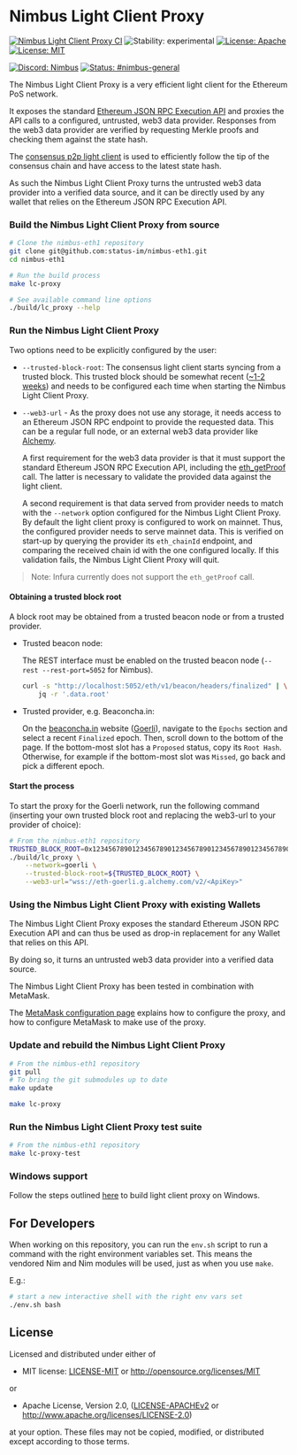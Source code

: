 # Nimbus Light Client Proxy

[![Nimbus Light Client Proxy CI](https://github.com/status-im/nimbus-eth1/actions/workflows/lc_proxy.yml/badge.svg)](https://github.com/status-im/nimbus-eth1/actions/workflows/lc_proxy.yml)
![Stability: experimental](https://img.shields.io/badge/stability-experimental-orange.svg)
[![License: Apache](https://img.shields.io/badge/license-Apache%202.0-blue.svg)](https://opensource.org/licenses/Apache-2.0)
[![License: MIT](https://img.shields.io/badge/license-MIT-blue.svg)](https://opensource.org/licenses/MIT)

[![Discord: Nimbus](https://img.shields.io/badge/Discord-Nimbus-blue.svg)](https://discord.gg/XRxWahP)
[![Status: #nimbus-general](https://img.shields.io/badge/Status-nimbus--general-blue.svg)](https://join.status.im/nimbus-general)

The Nimbus Light Client Proxy is a very efficient light client for the Ethereum
PoS network.

It exposes the standard [Ethereum JSON RPC Execution API](https://github.com/ethereum/execution-apis)
and proxies the API calls to a configured, untrusted, web3 data provider.
Responses from the web3 data provider are verified by requesting Merkle proofs
and checking them against the state hash.

The [consensus p2p light client](https://github.com/ethereum/consensus-specs/tree/dev/specs/altair/light-client)
is used to efficiently follow the tip of the consensus chain and
have access to the latest state hash.

As such the Nimbus Light Client Proxy turns the untrusted web3 data provider
into a verified data source, and it can be directly used by any wallet that
relies on the Ethereum JSON RPC Execution API.


### Build the Nimbus Light Client Proxy from source
```bash
# Clone the nimbus-eth1 repository
git clone git@github.com:status-im/nimbus-eth1.git
cd nimbus-eth1

# Run the build process
make lc-proxy

# See available command line options
./build/lc_proxy --help
```


### Run the Nimbus Light Client Proxy

Two options need to be explicitly configured by the user:

* `--trusted-block-root`: The consensus light client starts syncing from a trusted block. This trusted block should be somewhat recent ([~1-2 weeks](https://github.com/ethereum/consensus-specs/blob/dev/specs/phase0/weak-subjectivity.md)) and needs to be configured each time when starting the Nimbus Light Client Proxy.

* `--web3-url` - As the proxy does not use any storage, it needs access to an Ethereum JSON RPC endpoint to provide the requested data. This can be a regular full node, or an external web3 data provider like
[Alchemy](https://www.alchemy.com/).

    A first requirement for the web3 data provider is that it must support the standard Ethereum JSON RPC Execution API, including the [eth_getProof](https://eips.ethereum.org/EIPS/eip-1186) call.
    The latter is necessary to validate the provided data against the light client.

    A second requirement is that data served from provider needs to match with
the ```--network``` option configured for the Nimbus Light Client Proxy. By default the light client proxy is configured to work on mainnet. Thus, the configured provider needs to serve mainnet data.
This is verified on start-up by querying the provider its `eth_chainId` endpoint, and comparing the
received chain id with the one configured locally. If this validation fails, the Nimbus Light
Client Proxy will quit.

> Note: Infura currently does not support the `eth_getProof` call.

#### Obtaining a trusted block root

A block root may be obtained from a trusted beacon node or from a trusted provider.

* Trusted beacon node:

    The REST interface must be enabled on the trusted beacon node (`--rest --rest-port=5052` for Nimbus).

    ```sh
    curl -s "http://localhost:5052/eth/v1/beacon/headers/finalized" | \
        jq -r '.data.root'
    ```

* Trusted provider, e.g. Beaconcha.in:

    On the [beaconcha.in](https://beaconcha.in) website ([Goerli](https://prater.beaconcha.in)), navigate to the `Epochs` section and select a recent `Finalized` epoch. Then, scroll down to the bottom of the page. If the bottom-most slot has a `Proposed` status, copy its `Root Hash`. Otherwise, for example if the bottom-most slot was `Missed`, go back and pick a different epoch.

#### Start the process
To start the proxy for the Goerli network, run the following command (inserting your own trusted block root and replacing the web3-url to your provider of choice):

```bash
# From the nimbus-eth1 repository
TRUSTED_BLOCK_ROOT=0x1234567890123456789012345678901234567890123456789012345678901234 # Replace this
./build/lc_proxy \
    --network=goerli \
    --trusted-block-root=${TRUSTED_BLOCK_ROOT} \
    --web3-url="wss://eth-goerli.g.alchemy.com/v2/<ApiKey>"
```

### Using the Nimbus Light Client Proxy with existing Wallets
The Nimbus Light Client Proxy exposes the standard Ethereum JSON RPC Execution API and can thus be used
as drop-in replacement for any Wallet that relies on this API.

By doing so, it turns an untrusted web3 data provider into a verified data source.

The Nimbus Light Client Proxy has been tested in combination with MetaMask.

The [MetaMask configuration page](./docs/metamask_configuration.md) explains how to configure the proxy, and how to configure MetaMask to make use of the proxy.


### Update and rebuild the Nimbus Light Client Proxy
```bash
# From the nimbus-eth1 repository
git pull
# To bring the git submodules up to date
make update

make lc-proxy
```

### Run the Nimbus Light Client Proxy test suite
```bash
# From the nimbus-eth1 repository
make lc-proxy-test
```

### Windows support

Follow the steps outlined [here](../README.md#windows) to build light client proxy on Windows.


## For Developers

When working on this repository, you can run the `env.sh` script to run a
command with the right environment variables set. This means the vendored
Nim and Nim modules will be used, just as when you use `make`.

E.g.:

```bash
# start a new interactive shell with the right env vars set
./env.sh bash
```


## License

Licensed and distributed under either of

* MIT license: [LICENSE-MIT](../LICENSE-MIT) or http://opensource.org/licenses/MIT

or

* Apache License, Version 2.0, ([LICENSE-APACHEv2](../LICENSE-APACHEv2) or http://www.apache.org/licenses/LICENSE-2.0)

at your option. These files may not be copied, modified, or distributed except according to those terms.
